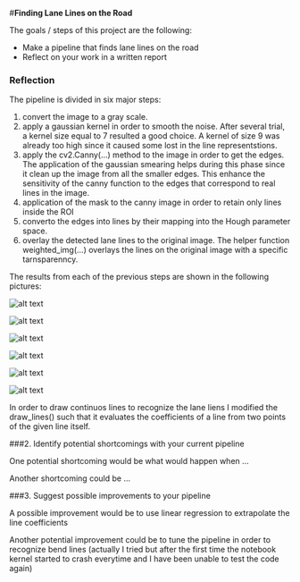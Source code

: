 #**Finding Lane Lines on the Road** 

The goals / steps of this project are the following:
* Make a pipeline that finds lane lines on the road
* Reflect on your work in a written report

### Reflection

The pipeline is divided in six major steps:

1. convert the image to a gray scale.
2. apply a gaussian kernel in order to smooth the noise. After several trial, a kernel size equal to 7 resulted a good choice. A kernel of size 9 was already too high since it caused some lost in the line representstions.
3. apply the cv2.Canny(...) method to the image in order to get the edges. The application of the gaussian smearing helps during this phase since it clean up the image from all the smaller edges. This enhance the sensitivity of the canny function to the edges that correspond to real lines in the image.
4. application of the mask to the canny image in order to retain only lines inside the ROI
5. converto the edges into lines by their mapping into the Hough parameter space.
6. overlay the detected lane lines to the original image. The helper function weighted_img(...) overlays the lines on the original image with a specific tarnsparenncy. 

The results from each of the previous steps are shown in the following pictures:

![alt text](https://github.com/fvmassoli/fem-CarND-LaneLines-P1/blob/master/outputs/gray_scale.png "Grayed image")

![alt text](https://github.com/fvmassoli/fem-CarND-LaneLines-P1/blob/master/outputs/blur.png "Filtered image")

![alt text](https://github.com/fvmassoli/fem-CarND-LaneLines-P1/blob/master/outputs/edges.png "Edges")

![alt text](https://github.com/fvmassoli/fem-CarND-LaneLines-P1/blob/master/outputs/edges_roi.png "ROI")

![alt text](https://github.com/fvmassoli/fem-CarND-LaneLines-P1/blob/master/outputs/lines.png "Lines")

![alt text](https://github.com/fvmassoli/fem-CarND-LaneLines-P1/blob/master/outputs/final_result.png "Pipeline final result")

In order to draw continuos lines to recognize the lane liens I modified the draw_lines() such that it evaluates the coefficients of a line from two points of the given line itself.


###2. Identify potential shortcomings with your current pipeline


One potential shortcoming would be what would happen when ... 

Another shortcoming could be ...


###3. Suggest possible improvements to your pipeline

A possible improvement would be to use linear regression to extrapolate the line coefficients

Another potential improvement could be to tune the pipeline in order to recognize bend lines (actually I tried but after the first time the notebook kernel started to crash everytime and I have been unable to test the code again)
